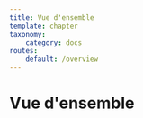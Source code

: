```yaml
---
title: Vue d'ensemble
template: chapter
taxonomy:
    category: docs
routes:
    default: /overview
---
```


# Vue d'ensemble
